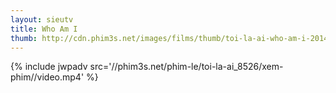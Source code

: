 ```yaml
---
layout: sieutv
title: Who Am I
thumb: http://cdn.phim3s.net/images/films/thumb/toi-la-ai-who-am-i-2014.jpg
---
```

{% include jwpadv src='//phim3s.net/phim-le/toi-la-ai_8526/xem-phim//video.mp4' %}